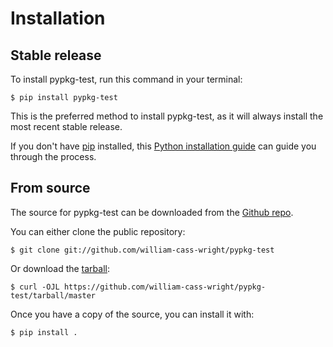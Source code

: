# Installation

## Stable release

To install pypkg-test, run this command in your
terminal:

``` console
$ pip install pypkg-test
```

This is the preferred method to install pypkg-test, as it will always install the most recent stable release.

If you don't have [pip][] installed, this [Python installation guide][]
can guide you through the process.

## From source

The source for pypkg-test can be downloaded from
the [Github repo][].

You can either clone the public repository:

``` console
$ git clone git://github.com/william-cass-wright/pypkg-test
```

Or download the [tarball][]:

``` console
$ curl -OJL https://github.com/william-cass-wright/pypkg-test/tarball/master
```

Once you have a copy of the source, you can install it with:

``` console
$ pip install .
```

  [pip]: https://pip.pypa.io
  [Python installation guide]: http://docs.python-guide.org/en/latest/starting/installation/
  [Github repo]: https://github.com/%7B%7B%20cookiecutter.github_username%20%7D%7D/%7B%7B%20cookiecutter.project_slug%20%7D%7D
  [tarball]: https://github.com/%7B%7B%20cookiecutter.github_username%20%7D%7D/%7B%7B%20cookiecutter.project_slug%20%7D%7D/tarball/master
